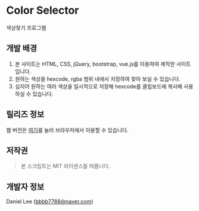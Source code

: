 # Color Selector
색상찾기 프로그램

## 개발 배경
1. 본 사이트는 HTML, CSS, jQuery, bootstrap, vue.js를 이용하여 제작한 사이트입니다.
2. 원하는 색상을 hexcode, rgba 범위 내에서 지정하여 찾아 보실 수 있습니다.
3. 심지어 원하는 여러 색상을 일시적으로 저장해 hexcode를 클립보드에 복사해 사용하실 수 있습니다.

## 릴리즈 정보
웹 버전은 [여기](http://bbbb7788.dothome.co.kr/color_selector)를 눌러 브라우저에서 이용할 수 있습니다.

## 저작권
> 본 스크립트는 MIT 라이센스를 따릅니다.

## 개발자 정보
Daniel Lee ([bbbb7788@naver.com](mailto:bbbb7788@naver.com))
